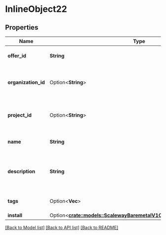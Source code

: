 # InlineObject22

## Properties

Name | Type | Description | Notes
------------ | ------------- | ------------- | -------------
**offer_id** | **String** | Offer ID of the new server | 
**organization_id** | Option<**String**> | Organization ID with which the server will be created | [optional]
**project_id** | Option<**String**> | Project ID with which the server will be created | [optional]
**name** | **String** | Name of the server (≠hostname) | 
**description** | **String** | Description associated to the server, max 255 characters | 
**tags** | Option<**Vec<String>**> | Tags to associate to the server | [optional]
**install** | Option<[**crate::models::ScalewayBaremetalV1CreateServerRequestInstall**](scaleway.baremetal.v1.CreateServerRequest.Install.md)> |  | [optional]

[[Back to Model list]](../README.md#documentation-for-models) [[Back to API list]](../README.md#documentation-for-api-endpoints) [[Back to README]](../README.md)


